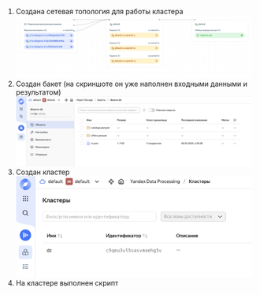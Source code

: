 1. Создана сетевая топология для работы кластера
![network](screenshots/network.png)
2. Создан бакет (на скриншоте он уже наполнен входными данными и результатом)
![bucket](screenshots/buckets.png)
3. Создан кластер 
![cluster](screenshots/cluster.png)
4. На кластере выполнен скрипт
